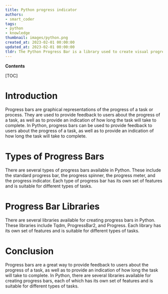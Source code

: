 ```yaml
---
title: Python progress indicator
authors:
- smart_coder
tags:
- python
- knowledge
thumbnail: images/python.png
created_at: 2023-02-01 00:00:00
updated_at: 2023-02-01 00:00:00
tldr: The Python Progress Bar is a library used to create visual progress bars in Python applications.
---
```


**Contents**

[TOC]

# Introduction
Progress bars are graphical representations of the progress of a task or process. They are used to provide feedback to users about the progress of a task, as well as to provide an indication of how long the task will take to complete. In Python, progress bars can be used to provide feedback to users about the progress of a task, as well as to provide an indication of how long the task will take to complete.

# Types of Progress Bars
There are several types of progress bars available in Python. These include the standard progress bar, the progress spinner, the progress meter, and the progress indicator. Each type of progress bar has its own set of features and is suitable for different types of tasks.

# Progress Bar Libraries
There are several libraries available for creating progress bars in Python. These libraries include Tqdm, ProgressBar2, and Progress. Each library has its own set of features and is suitable for different types of tasks.

# Conclusion
Progress bars are a great way to provide feedback to users about the progress of a task, as well as to provide an indication of how long the task will take to complete. In Python, there are several libraries available for creating progress bars, each of which has its own set of features and is suitable for different types of tasks.
